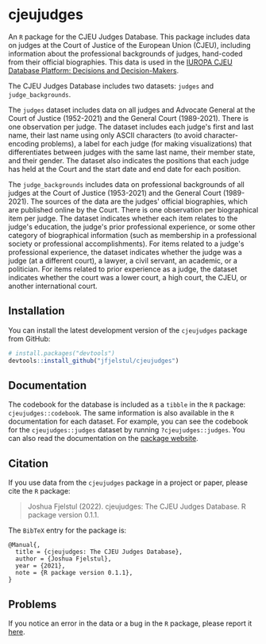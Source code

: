 # cjeujudges

An `R` package for the CJEU Judges Database. This package includes data on judges at the Court of Justice of the European Union (CJEU), including information about the professional backgrounds of judges, hand-coded from their official biographies. This data is used in the [IUROPA CJEU Database Platform: Decisions and Decision-Makers](https://www.iuropa.pol.gu.se).

The CJEU Judges Database includes two datasets: `judges` and `judge_backgrounds`.

The `judges` dataset includes data on all judges and Advocate General at the Court of Justice (1952-2021) and the General Court (1989-2021). There is one observation per judge. The dataset includes each judge's first and last name, their last name using only ASCII characters (to avoid character-encoding problems), a label for each judge (for making visualizations) that differentiates between judges with the same last name, their member state, and their gender. The dataset also indicates the positions that each judge has held at the Court and the start date and end date for each position.

The `judge_backgrounds` includes data on professional backgrounds of all judges at the Court of Justice (1953-2021) and the General Court (1989-2021). The sources of the data are the judges' official biographies, which are published online by the Court. There is one observation per biographical item per judge. The dataset indicates whether each item relates to the judge's education, the judge's prior professional experience, or some other category of biographical information (such as membership in a professional society or professional accomplishments). For items related to a judge's professional experience, the dataset indicates whether the judge was a judge (at a different court), a lawyer, a civil servant, an academic, or a politician. For items related to prior experience as a judge, the dataset indicates whether the court was a lower court, a high court, the CJEU, or another international court.

## Installation

You can install the latest development version of the `cjeujudges` package from GitHub:

```r
# install.packages("devtools")
devtools::install_github("jfjelstul/cjeujudges")
```

## Documentation

The codebook for the database is included as a `tibble` in the `R` package: `cjeujudges::codebook`. The same information is also available in the `R` documentation for each dataset. For example, you can see the codebook for the `cjeujudges::judges` dataset by running `?cjeujudges::judges`. You can also read the documentation on the [package website](https://jfjelstul.github.io/cjeujudges/).

## Citation

If you use data from the `cjeujudges` package in a project or paper, please cite the `R` package:

> Joshua Fjelstul (2022). cjeujudges: The CJEU Judges Database. R package version 0.1.1.

The `BibTeX` entry for the package is:

```
@Manual{,
  title = {cjeujudges: The CJEU Judges Database},
  author = {Joshua Fjelstul},
  year = {2021},
  note = {R package version 0.1.1},
}
```

## Problems

If you notice an error in the data or a bug in the `R` package, please report it [here](https://github.com/jfjelstul/cjeujudges/issues).

